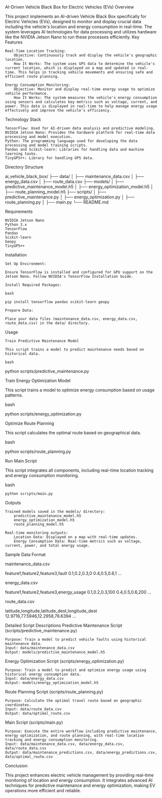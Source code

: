 AI-Driven Vehicle Black Box for Electric Vehicles (EVs)
Overview

This project implements an AI-driven Vehicle Black Box specifically for Electric Vehicles (EVs), designed to monitor and display crucial data including the vehicle's location and energy consumption in real-time. The system leverages AI technologies for data processing and utilizes hardware like the NVIDIA Jetson Nano to run these processes efficiently.
Key Features

    Real-Time Location Tracking:
        Objective: Continuously track and display the vehicle's geographic location.
        How It Works: The system uses GPS data to determine the vehicle's current location, which is displayed on a map and updated in real-time. This helps in tracking vehicle movements and ensuring safe and efficient route planning.

    Energy Consumption Monitoring:
        Objective: Monitor and display real-time energy usage to optimize vehicle performance.
        How It Works: The system measures the vehicle's energy consumption using sensors and calculates key metrics such as voltage, current, and power. This data is displayed in real-time to help manage energy usage effectively and improve the vehicle’s efficiency.

Technology Stack

    TensorFlow: Used for AI-driven data analysis and predictive modeling.
    NVIDIA Jetson Nano: Provides the hardware platform for real-time data processing and model execution.
    Python: The programming language used for developing the data processing and model training scripts.
    Pandas and Scikit-learn: Libraries for handling data and machine learning tasks.
    TinyGPS++: Library for handling GPS data.

Directory Structure



ai_vehicle_black_box/
├── data/
│   ├── maintenance_data.csv
│   ├── energy_data.csv
│   ├── route_data.csv
├── models/
│   ├── predictive_maintenance_model.h5
│   ├── energy_optimization_model.h5
│   ├── route_planning_model.h5
├── scripts/
│   ├── predictive_maintenance.py
│   ├── energy_optimization.py
│   ├── route_planning.py
│   ├── main.py
└── README.md

Requirements

    NVIDIA Jetson Nano
    Python 3.x
    TensorFlow
    Pandas
    Scikit-learn
    Geopy
    TinyGPS++

Installation

    Set Up Environment:

    Ensure TensorFlow is installed and configured for GPU support on the Jetson Nano. Follow NVIDIA's TensorFlow Installation Guide.

    Install Required Packages:

    bash

    pip install tensorflow pandas scikit-learn geopy

    Prepare Data:

    Place your data files (maintenance_data.csv, energy_data.csv, route_data.csv) in the data/ directory.

Usage

    Train Predictive Maintenance Model

    This script trains a model to predict maintenance needs based on historical data.

    bash

python scripts/predictive_maintenance.py

Train Energy Optimization Model

This script trains a model to optimize energy consumption based on usage patterns.

bash

python scripts/energy_optimization.py

Optimize Route Planning

This script calculates the optimal route based on geographical data.

bash

python scripts/route_planning.py

Run Main Script

This script integrates all components, including real-time location tracking and energy consumption monitoring.

bash

    python scripts/main.py

Outputs

    Trained models saved in the models/ directory:
        predictive_maintenance_model.h5
        energy_optimization_model.h5
        route_planning_model.h5

    Real-time monitoring outputs:
        Location Data: Displayed on a map with real-time updates.
        Energy Consumption Data: Real-time metrics such as voltage, current, power, and total energy usage.

Sample Data Format

maintenance_data.csv



feature1,feature2,feature3,fault
0.1,0.2,0.3,0
0.4,0.5,0.6,1
...

energy_data.csv



feature1,feature2,feature3,energy_usage
0.1,0.2,0.3,100
0.4,0.5,0.6,200
...

route_data.csv



latitude,longitude,latitude_dest,longitude_dest
12.9716,77.5946,12.2958,76.6394
...

Detailed Script Descriptions
Predictive Maintenance Script (scripts/predictive_maintenance.py)

    Purpose: Train a model to predict vehicle faults using historical maintenance data.
    Input: data/maintenance_data.csv
    Output: models/predictive_maintenance_model.h5

Energy Optimization Script (scripts/energy_optimization.py)

    Purpose: Train a model to predict and optimize energy usage using historical energy consumption data.
    Input: data/energy_data.csv
    Output: models/energy_optimization_model.h5

Route Planning Script (scripts/route_planning.py)

    Purpose: Calculate the optimal travel route based on geographic coordinates.
    Input: data/route_data.csv
    Output: data/optimal_route.csv

Main Script (scripts/main.py)

    Purpose: Execute the entire workflow including predictive maintenance, energy optimization, and route planning, with real-time location tracking and energy consumption monitoring.
    Input: data/maintenance_data.csv, data/energy_data.csv, data/route_data.csv
    Output: data/maintenance_predictions.csv, data/energy_predictions.csv, data/optimal_route.csv

Conclusion

This project enhances electric vehicle management by providing real-time monitoring of location and energy consumption. It integrates advanced AI techniques for predictive maintenance and energy optimization, making EV operations more efficient and reliable.
